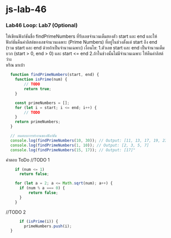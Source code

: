 # js-lab-46
### Lab46 Loop: Lab7 (Optional)
ให้เขียนฟังก์ชันชื่อ findPrimeNumbers ที่รับเลขจำนวนเต็มสองตัว start และ end และให้ฟังก์ชันคืนค่าลิสต์ของเลขจำนวนเฉพาะ (Prime Numbers) ที่อยู่ในช่วงตั้งแต่ start ถึง end (รวม start และ end ด้วยถ้าเป็นจำนวนเฉพาะ)
เงื่อนไข:
1.ตัวเลข start และ end เป็นจำนวนเต็มบวก (start > 0, end > 0) และ start <= end
2.ถ้าในช่วงนั้นไม่มีจำนวนเฉพาะ ให้คืนค่าลิสต์ว่าง  
หริณ มาเบ้า

```Javascript
  function findPrimeNumbers(start, end) {
    function isPrime(num) {
        // TODO
        return true;
    }

    const primeNumbers = [];
    for (let i = start; i <= end; i++) {
        // TODO
    }
    return primeNumbers;
  }

  // ทดสอบการทำงานของฟังก์ชัน
  console.log(findPrimeNumbers(10, 30)); // Output: [11, 13, 17, 19, 23, 29]
  console.log(findPrimeNumbers(1, 10)); // Output: [2, 3, 5, 7]
  console.log(findPrimeNumbers(15, 17)); // Output: [17]"
```
คำตอบ ToDo
//TODO 1  
```Javascript
    if (num <= 1) 
      return false;

    for (let a = 2; a <= Math.sqrt(num); a++) {
      if (num % a === 0) {
          return false;
      }
    }
```
//TODO 2  
```Javascript
      if (isPrime(i)) {
        primeNumbers.push(i);
  }
```
